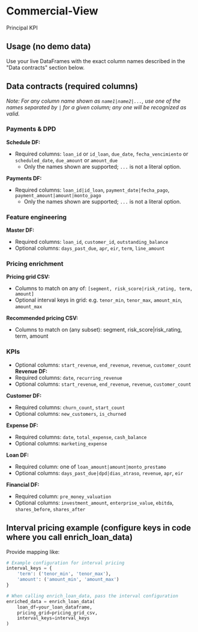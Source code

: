 # Commercial-View
Principal KPI

## Usage (no demo data)

Use your live DataFrames with the exact column names described in the "Data contracts" section below.

## Data contracts (required columns)

*Note: For any column name shown as `name1|name2|...`, use one of the names separated by `|` for a given column; any one will be recognized as valid.*
### Payments & DPD

**Schedule DF:**
- Required columns: `loan_id` or `id_loan`, `due_date`, `fecha_vencimiento` or `scheduled_date`, `due_amount` or `amount_due`
  - Only the names shown are supported; `...` is not a literal option.

**Payments DF:**
- Required columns: `loan_id|id_loan`, `payment_date|fecha_pago`, `payment_amount|amount|monto_pago`
  - Only the names shown are supported; `...` is not a literal option.

### Feature engineering

**Master DF:**
- Required columns: `loan_id`, `customer_id`, `outstanding_balance`
- Optional columns: `days_past_due`, `apr`, `eir`, `term`, `line_amount`

### Pricing enrichment

**Pricing grid CSV:**
- Columns to match on any of: `[segment, risk_score|risk_rating, term, amount]`
- Optional interval keys in grid: e.g. `tenor_min`, `tenor_max`, `amount_min`, `amount_max`

**Recommended pricing CSV:**
- Columns to match on (any subset): segment, risk_score|risk_rating, term, amount

### KPIs
- Optional columns: `start_revenue`, `end_revenue`, `revenue`, `customer_count`  <!-- `customer_count` is optional; if present, enables customer-based metrics. -->
**Revenue DF:**
- Required columns: `date`, `recurring_revenue`
- Optional columns: `start_revenue`, `end_revenue`, `revenue`, `customer_count`

**Customer DF:**
- Required columns: `churn_count`, `start_count`
- Optional columns: `new_customers`, `is_churned`

**Expense DF:**
- Required columns: `date`, `total_expense`, `cash_balance`
- Optional columns: `marketing_expense`

**Loan DF:**
- Required column: one of `loan_amount|amount|monto_prestamo`
- Optional columns: `days_past_due|dpd|dias_atraso`, `revenue`, `apr`, `eir`

**Financial DF:**
- Required column: `pre_money_valuation`
- Optional columns: `investment_amount`, `enterprise_value`, `ebitda`, `shares_before`, `shares_after`

## Interval pricing example (configure keys in code where you call enrich_loan_data)

Provide mapping like:

```python
# Example configuration for interval pricing
interval_keys = {
    'term': ('tenor_min', 'tenor_max'),
    'amount': ('amount_min', 'amount_max')
}

# When calling enrich_loan_data, pass the interval configuration
enriched_data = enrich_loan_data(
    loan_df=your_loan_dataframe,
    pricing_grid=pricing_grid_csv,
    interval_keys=interval_keys
)
```
